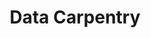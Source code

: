 ---
codehost: https://github.com/datacarpentry
googleplus: https://plus.google.com/u/0/118311555303973066167
logohandle: datacarpentry
sort: datacarpentry
title: Data Carpentry
website: https://datacarpentry.org/
---